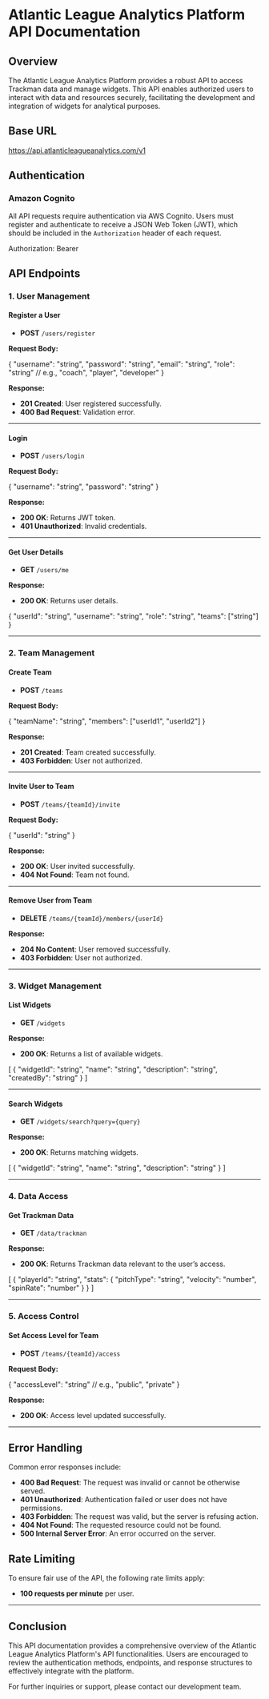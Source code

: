 # Atlantic League Analytics Platform API Documentation

## Overview

The Atlantic League Analytics Platform provides a robust API to access Trackman data and manage widgets. This API enables authorized users to interact with data and resources securely, facilitating the development and integration of widgets for analytical purposes.

## Base URL

https://api.atlanticleagueanalytics.com/v1


## Authentication

### Amazon Cognito

All API requests require authentication via AWS Cognito. Users must register and authenticate to receive a JSON Web Token (JWT), which should be included in the `Authorization` header of each request.

Authorization: Bearer <token>


## API Endpoints

### 1. User Management

#### Register a User

- **POST** `/users/register`
  
**Request Body:**

{ "username": "string", "password": "string", "email": "string", "role": "string" // e.g., "coach", "player", "developer" }


**Response:**

- **201 Created**: User registered successfully.
- **400 Bad Request**: Validation error.

---

#### Login

- **POST** `/users/login`

**Request Body:**

{ "username": "string", "password": "string" }


**Response:**

- **200 OK**: Returns JWT token.
- **401 Unauthorized**: Invalid credentials.

---

#### Get User Details

- **GET** `/users/me`

**Response:**

- **200 OK**: Returns user details.

{ "userId": "string", "username": "string", "role": "string", "teams": ["string"] }


---

### 2. Team Management

#### Create Team

- **POST** `/teams`

**Request Body:**


{ "teamName": "string", "members": ["userId1", "userId2"] }


**Response:**

- **201 Created**: Team created successfully.
- **403 Forbidden**: User not authorized.

---

#### Invite User to Team

- **POST** `/teams/{teamId}/invite`

**Request Body:**

{ "userId": "string" }


**Response:**

- **200 OK**: User invited successfully.
- **404 Not Found**: Team not found.

---

#### Remove User from Team

- **DELETE** `/teams/{teamId}/members/{userId}`

**Response:**

- **204 No Content**: User removed successfully.
- **403 Forbidden**: User not authorized.

---

### 3. Widget Management

#### List Widgets

- **GET** `/widgets`

**Response:**

- **200 OK**: Returns a list of available widgets.

[ { "widgetId": "string", "name": "string", "description": "string", "createdBy": "string" } ]


---

#### Search Widgets

- **GET** `/widgets/search?query={query}`

**Response:**

- **200 OK**: Returns matching widgets.


[ { "widgetId": "string", "name": "string", "description": "string" } ]

---

### 4. Data Access

#### Get Trackman Data

- **GET** `/data/trackman`

**Response:**

- **200 OK**: Returns Trackman data relevant to the user’s access.

[ { "playerId": "string", "stats": { "pitchType": "string", "velocity": "number", "spinRate": "number" } } ]


---

### 5. Access Control

#### Set Access Level for Team

- **POST** `/teams/{teamId}/access`

**Request Body:**

{ "accessLevel": "string" // e.g., "public", "private" }


**Response:**

- **200 OK**: Access level updated successfully.

---

## Error Handling

Common error responses include:

- **400 Bad Request**: The request was invalid or cannot be otherwise served.
- **401 Unauthorized**: Authentication failed or user does not have permissions.
- **403 Forbidden**: The request was valid, but the server is refusing action.
- **404 Not Found**: The requested resource could not be found.
- **500 Internal Server Error**: An error occurred on the server.

## Rate Limiting

To ensure fair use of the API, the following rate limits apply:

- **100 requests per minute** per user.

---

## Conclusion

This API documentation provides a comprehensive overview of the Atlantic League Analytics Platform's API functionalities. Users are encouraged to review the authentication methods, endpoints, and response structures to effectively integrate with the platform.

For further inquiries or support, please contact our development team.


